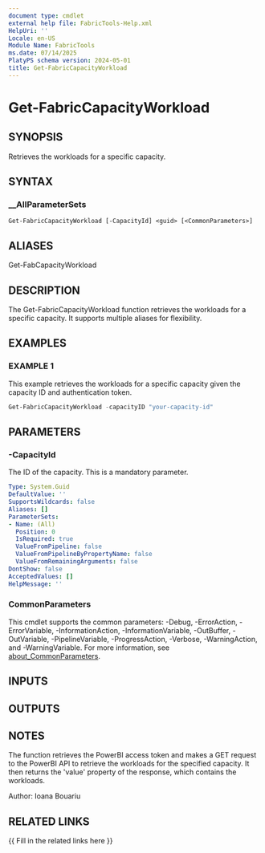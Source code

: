 ```yaml
---
document type: cmdlet
external help file: FabricTools-Help.xml
HelpUri: ''
Locale: en-US
Module Name: FabricTools
ms.date: 07/14/2025
PlatyPS schema version: 2024-05-01
title: Get-FabricCapacityWorkload
---
```


# Get-FabricCapacityWorkload

## SYNOPSIS

Retrieves the workloads for a specific capacity.

## SYNTAX

### __AllParameterSets

```
Get-FabricCapacityWorkload [-CapacityId] <guid> [<CommonParameters>]
```

## ALIASES

Get-FabCapacityWorkload

## DESCRIPTION

The Get-FabricCapacityWorkload function retrieves the workloads for a specific capacity.
It supports multiple aliases for flexibility.

## EXAMPLES

### EXAMPLE 1

This example retrieves the workloads for a specific capacity given the capacity ID and authentication token.

```powershell
Get-FabricCapacityWorkload -capacityID "your-capacity-id"
```

## PARAMETERS

### -CapacityId

The ID of the capacity.
This is a mandatory parameter.

```yaml
Type: System.Guid
DefaultValue: ''
SupportsWildcards: false
Aliases: []
ParameterSets:
- Name: (All)
  Position: 0
  IsRequired: true
  ValueFromPipeline: false
  ValueFromPipelineByPropertyName: false
  ValueFromRemainingArguments: false
DontShow: false
AcceptedValues: []
HelpMessage: ''
```

### CommonParameters

This cmdlet supports the common parameters: -Debug, -ErrorAction, -ErrorVariable,
-InformationAction, -InformationVariable, -OutBuffer, -OutVariable, -PipelineVariable,
-ProgressAction, -Verbose, -WarningAction, and -WarningVariable. For more information, see
[about_CommonParameters](https://go.microsoft.com/fwlink/?LinkID=113216).

## INPUTS

## OUTPUTS

## NOTES

The function retrieves the PowerBI access token and makes a GET request to the PowerBI API to retrieve the workloads for the specified capacity.
It then returns the 'value' property of the response, which contains the workloads.

Author: Ioana Bouariu

## RELATED LINKS

{{ Fill in the related links here }}

